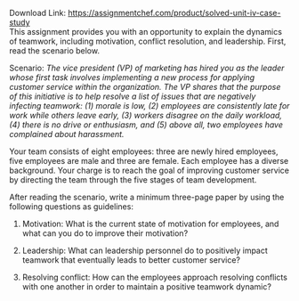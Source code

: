 Download Link: https://assignmentchef.com/product/solved-unit-iv-case-study
<br>
This assignment provides you with an opportunity to explain the dynamics of teamwork, including motivation, conflict resolution, and leadership. First, read the scenario below.

Scenario: <em>The vice president (VP) of marketing has hired you as the leader whose first task involves implementing a new process for applying customer service within the organization. The VP shares that the purpose of this initiative is to help resolve a list of issues that are negatively infecting teamwork: (1) morale is low, (2) employees are consistently late for work while others leave early, (3) workers disagree on the daily workload, (4) there is no drive or enthusiasm, and (5) above all, two employees have complained about harassment.</em>

Your team consists of eight employees: three are newly hired employees, five employees are male and three are female. Each employee has a diverse background. Your charge is to reach the goal of improving customer service by directing the team through the five stages of team development.

After reading the scenario, write a minimum three-page paper by using the following questions as guidelines:

1. Motivation: What is the current state of motivation for employees, and what can you do to improve their motivation?

2. Leadership: What can leadership personnel do to positively impact teamwork that eventually leads to better customer service?

3. Resolving conflict: How can the employees approach resolving conflicts with one another in order to maintain a positive teamwork dynamic?


